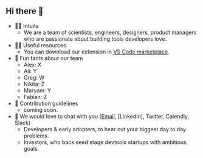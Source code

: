 ## Hi there 👋

- 🙋‍♀️ Intuita
  - We are a team of scientists, engineers, designers, product managers who are passionate about building tools developers love.
- 👩‍💻 Useful resources 
  - You can download our extension in [VS Code marketplace](https://marketplace.visualstudio.com/items?itemName=Intuita.intuita-vscode-extension).
- 🍿 Fun facts abour our team
  - Alex: X
  - Ali: Y
  - Greg: W
  - Nikita: Z
  - Maryam: Y  
  - Fabian: Z
- 🌈 Contribution guidelines
  - coming soon.
- 🧙 We would love to chat with you ([Email](mailto:hello@intuita.io), [LinkedIn], Twitter, Calendly, Slack)
  - Developers & early adopters, to hear out your biggest day to day problems.
  - Investors, who back seed stage devtools startups with ambitious goals.
